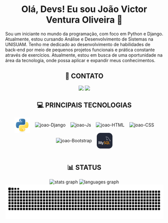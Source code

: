 <h1 align="center">Olá, Devs! Eu sou João Victor Ventura Oliveira 👋</h1>

Sou um iniciante no mundo da programação, com foco em Python e Django. Atualmente, estou cursando Análise e Desenvolvimento de Sistemas na UNISUAM. Tenho me dedicado ao desenvolvimento de habilidades de back-end por meio de pequenos projetos funcionais e prática constante através de exercícios.
Atualmente, estou em busca de uma oportunidade na área da tecnologia, onde possa aplicar e expandir meus conhecimentos.

<h2 align="center">👥 CONTATO</h2>
<div align="center" style="display: inline_block"> 
    <a href = "mailto:joao.victor.venturaa1@gmail.com">
    <img height="40" src="https://img.shields.io/badge/Gmail-D14836?style=for-the-badge&logo=gmail&logoColor=white" target="_blank"></a>
    <a href="https://www.linkedin.com/in/jo%C3%A3o-victor-ventura-oliveira/"  target="_blank">
    <img height="40" src="https://img.shields.io/badge/linkedin-%230077B5.svg?style=for-the-badge&logo=linkedin&logoColor=white" target="_blank"></a> 
 </div>

<h2 align="center">💻 PRINCIPAIS TECNOLOGIAS</h2>
<div align="center" style="display: inline_block">
  <img width="8"/>  
  <img align="center" alt="joao-Python" height="50" width="50" src="https://raw.githubusercontent.com/devicons/devicon/master/icons/python/python-original.svg">
  <img width="8"/>
  <img align="center" alt="joao-Django" height="50" width="50" src="https://cdn.worldvectorlogo.com/logos/django.svg"/> 
  <img width="8"/>
  <img align="center" alt="joao-Js" height="50" width="50" src="https://cdn.jsdelivr.net/gh/devicons/devicon/icons/javascript/javascript-plain.svg">
  <img width="8"/>
  <img align="center" alt="joao-HTML" height="50" width="50" src="https://cdn.jsdelivr.net/gh/devicons/devicon/icons/html5/html5-plain.svg">
  <img width="8"/>
  <img align="center" alt="joao-CSS" height="50" width="50" src="https://cdn.jsdelivr.net/gh/devicons/devicon/icons/css3/css3-plain.svg">
  <img width="8"/>
  <img align="center" alt="joao-Bootstrap" height="50" width="50" src="https://cdn.jsdelivr.net/gh/devicons/devicon/icons/bootstrap/bootstrap-original.svg"/>
  <img width="8"/>
  <img align="center" alt="joao-MySQL" height="50" width="50" src="https://raw.githubusercontent.com/tandpfun/skill-icons/65dea6c4eaca7da319e552c09f4cf5a9a8dab2c8/icons/MySQL-Dark.svg">
</div><br> 


<div align="center">

</div>

<div align="center">
<h2>📊 STATUS</h2>
    <img src="https://github-readme-stats.vercel.app/api?username=Venturaa10&hide_title=true&hide_rank=true&show_icons=true&include_all_commits=true&count_private=true&disable_animations=false&theme=rose_pine&locale=pt-br&hide_border=false&order=1" height="160" alt="stats graph"/>
  <img src="https://github-readme-stats.vercel.app/api/top-langs?username=Venturaa10&locale=pt-br&hide_title=false&layout=compact&card_width=320&langs_count=4&theme=rose_pine&hide_border=false&order=2" height="160" alt="languages graph" />
<picture align="center">
      <source media="(prefers-color-scheme: dark)" srcset="https://raw.githubusercontent.com/Venturaa10/Venturaa10/output/github-contribution-grid-snake-dark.svg">
      <source media="(prefers-color-scheme: light)" srcset="https://raw.githubusercontent.com/Venturaa10/Venturaa10/output/github-contribution-grid-snake-dark.svg">
      <img align="center" alt="github contribution grid snake animation" src="https://raw.githubusercontent.com/Venturaa10/Venturaa10/output/github-contribution-grid-snake.svg">
</picture>
</div>


    

